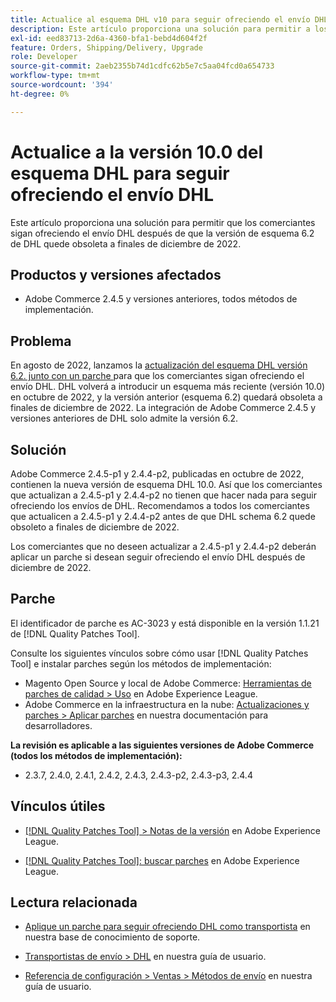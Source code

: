 ```yaml
---
title: Actualice al esquema DHL v10 para seguir ofreciendo el envío DHL
description: Este artículo proporciona una solución para permitir a los comerciantes seguir ofreciendo el envío DHL después de que el esquema DHL 6.2 quede obsoleto en diciembre de 2022, actualizando al esquema 10.0 o aplicando el parche AC-3023.
exl-id: eed83713-2d6a-4360-bfa1-bebd4d604f2f
feature: Orders, Shipping/Delivery, Upgrade
role: Developer
source-git-commit: 2aeb2355b74d1cdfc62b5e7c5aa04fcd0a654733
workflow-type: tm+mt
source-wordcount: '394'
ht-degree: 0%

---
```


# Actualice a la versión 10.0 del esquema DHL para seguir ofreciendo el envío DHL

Este artículo proporciona una solución para permitir que los comerciantes sigan ofreciendo el envío DHL después de que la versión de esquema 6.2 de DHL quede obsoleta a finales de diciembre de 2022.

## Productos y versiones afectados

* Adobe Commerce 2.4.5 y versiones anteriores, todos métodos de implementación.

## Problema

En agosto de 2022, lanzamos la [actualización del esquema DHL versión 6.2. junto con un parche ](https://experienceleague.adobe.com/docs/commerce-knowledge-base/kb/troubleshooting/miscellaneous/adobe-commerce-dhl-upgrade-patch.html?lang=es) para que los comerciantes sigan ofreciendo el envío DHL. DHL volverá a introducir un esquema más reciente (versión 10.0) en octubre de 2022, y la versión anterior (esquema 6.2) quedará obsoleta a finales de diciembre de 2022. La integración de Adobe Commerce 2.4.5 y versiones anteriores de DHL solo admite la versión 6.2.

## Solución

Adobe Commerce 2.4.5-p1 y 2.4.4-p2, publicadas en octubre de 2022, contienen la nueva versión de esquema DHL 10.0. Así que los comerciantes que actualizan a 2.4.5-p1 y 2.4.4-p2 no tienen que hacer nada para seguir ofreciendo los envíos de DHL. Recomendamos a todos los comerciantes que actualicen a 2.4.5-p1 y 2.4.4-p2 antes de que DHL schema 6.2 quede obsoleto a finales de diciembre de 2022.

Los comerciantes que no deseen actualizar a 2.4.5-p1 y 2.4.4-p2 deberán aplicar un parche si desean seguir ofreciendo el envío DHL después de diciembre de 2022.

## Parche

El identificador de parche es AC-3023 y está disponible en la versión 1.1.21 de [!DNL Quality Patches Tool].

Consulte los siguientes vínculos sobre cómo usar [!DNL Quality Patches Tool] e instalar parches según los métodos de implementación:

* Magento Open Source y local de Adobe Commerce: [Herramientas de parches de calidad > Uso](https://experienceleague.adobe.com/docs/commerce-operations/tools/quality-patches-tool/usage.html?lang=es) en Adobe Experience League.
* Adobe Commerce en la infraestructura en la nube: [Actualizaciones y parches > Aplicar parches](https://experienceleague.adobe.com/es/docs/commerce-cloud-service/user-guide/develop/upgrade/apply-patches) en nuestra documentación para desarrolladores.

**La revisión es aplicable a las siguientes versiones de Adobe Commerce (todos los métodos de implementación):**

* 2.3.7, 2.4.0, 2.4.1, 2.4.2, 2.4.3, 2.4.3-p2, 2.4.3-p3, 2.4.4

## Vínculos útiles

* [[!DNL Quality Patches Tool] > Notas de la versión](https://experienceleague.adobe.com/docs/commerce-operations/tools/quality-patches-tool/release-notes.html?lang=es) en Adobe Experience League.

* [[!DNL Quality Patches Tool]: buscar parches](https://experienceleague.adobe.com/tools/commerce-quality-patches/index.html?lang=es) en Adobe Experience League.

## Lectura relacionada

* [Aplique un parche para seguir ofreciendo DHL como transportista](https://experienceleague.adobe.com/docs/commerce-knowledge-base/kb/troubleshooting/miscellaneous/adobe-commerce-dhl-upgrade-patch.html?lang=es) en nuestra base de conocimiento de soporte.

* [Transportistas de envío > DHL](https://experienceleague.adobe.com/docs/commerce-admin/stores-sales/delivery/shipping-carriers/dhl.html?lang=es) en nuestra guía de usuario.
* [Referencia de configuración > Ventas > Métodos de envío](https://experienceleague.adobe.com/docs/commerce-admin/config/sales/delivery-methods.html?lang=es) en nuestra guía de usuario.
